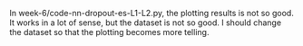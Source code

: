 In week-6/code-nn-dropout-es-L1-L2.py, the plotting results is not so good. It works in a lot of sense, but the dataset is not so good. I should change the dataset so that the plotting becomes more telling.